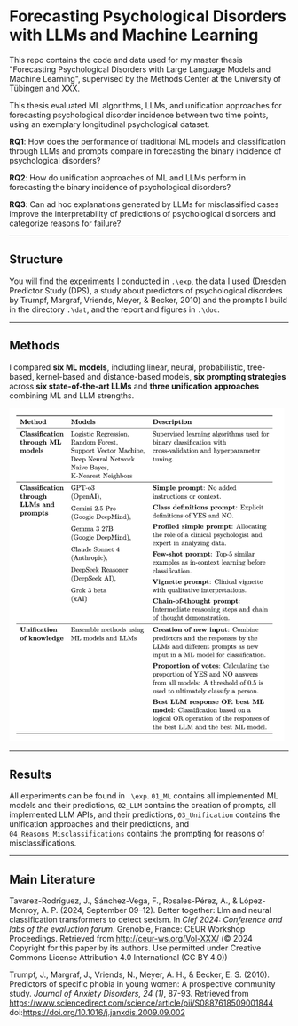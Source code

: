 # Forecasting Psychological Disorders with LLMs and Machine Learning

This repo contains the code and data used for my master thesis "Forecasting Psychological Disorders with Large Language Models and Machine Learning", supervised by the Methods Center at the University of Tübingen and XXX.

This thesis evaluated ML algorithms, LLMs, and unification approaches for forecasting psychological disorder incidence between two time points, using an exemplary longitudinal psychological dataset.

**RQ1**: How does the performance of traditional ML models and classification through LLMs and prompts compare in forecasting the binary incidence of psychological disorders?

**RQ2**: How do unification approaches of ML and LLMs perform in forecasting the binary incidence of psychological disorders?

**RQ3**: Can ad hoc explanations generated by LLMs for misclassified cases improve the interpretability of predictions of psychological disorders and categorize reasons for failure?

---

## Structure

You will find the experiments I conducted in `.\exp`, the data I used (Dresden Predictor Study (DPS), a study about predictors of psychological disorders by Trumpf, Margraf, Vriends, Meyer, & Becker, 2010) and the prompts I build in the directory `.\dat`, and the report and figures in `.\doc`.

---

## Methods

I compared **six ML models**, including linear, neural, probabilistic, tree-based, kernel-based and distance-based models, **six prompting strategies** across **six state-of-the-art LLMs** and **three unification approaches** combining ML and LLM strengths.

<p align>
  <img src = "doc/figs/00_methods/table_methods.png" height = "600">
</p>

---

## Results

All experiments can be found in `.\exp`. `01_ML` contains all implemented ML models and their predictions, `02_LLM` contains the creation of prompts, all implemented LLM APIs, and their predictions, `03_Unification` contains the unification approaches and their predictions, and `04_Reasons_Misclassifications` contains the prompting for reasons of misclassifications. 



---

## Main Literature

Tavarez-Rodríguez, J., Sánchez-Vega, F., Rosales-Pérez, A., & López-Monroy, A. P. (2024, September 09–12). Better together: Llm and neural classification transformers to detect sexism. In _Clef 2024: Conference and labs of the evaluation forum_. Grenoble, France: CEUR Workshop Proceedings. Retrieved from http://ceur-ws.org/Vol-XXX/ (© 2024 Copyright for this paper by
its authors. Use permitted under Creative Commons License Attribution 4.0 International (CC BY 4.0))

Trumpf, J., Margraf, J., Vriends, N., Meyer, A. H., & Becker, E. S. (2010). Predictors of specific phobia in young women: A prospective community study. _Journal of Anxiety Disorders, 24 (1)_, 87-93. Retrieved from https://www.sciencedirect.com/science/article/pii/S0887618509001844 doi:https://doi.org/10.1016/j.janxdis.2009.09.002
